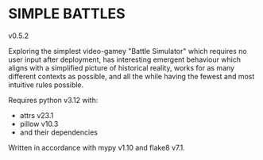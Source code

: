 # SIMPLE BATTLES
v0.5.2


Exploring the simplest video-gamey "Battle Simulator" which requires no user input after deployment, has interesting emergent behaviour which aligns with a simplified picture of historical reality, works for as many different contexts as possible, and all the while having the fewest and most intuitive rules possible.

Requires python v3.12 with:
* attrs v23.1
* pillow v10.3
* and their dependencies

Written in accordance with mypy v1.10 and flake8 v7.1.
